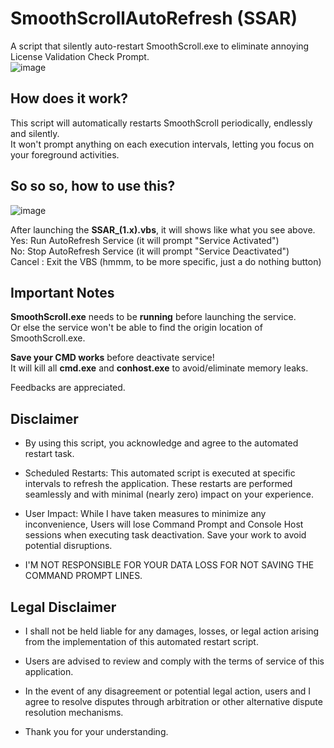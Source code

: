 # SmoothScrollAutoRefresh (SSAR)
A script that silently auto-restart SmoothScroll.exe to eliminate annoying License Validation Check Prompt.\
![image](https://github.com/TatshSiow/SmoothScrollAutoRefresh/assets/100989709/d55e3615-bdf1-4aaf-b5f5-832f6722f534)


## How does it work?
This script will automatically restarts SmoothScroll periodically, endlessly and silently.\
It won't prompt anything on each execution intervals, letting you focus on your foreground activities.


## So so so, how to use this?
![image](https://github.com/TatshSiow/SmoothScrollAutoRefresh/assets/100989709/58cfd9f1-83b0-4ace-a6e7-3b64cf607ee4)

After launching the **SSAR_(1.x).vbs**, it will shows like what you see above.\
Yes: Run AutoRefresh Service (it will prompt "Service Activated")\
No: Stop AutoRefresh Service (it will prompt "Service Deactivated")\
Cancel : Exit the VBS (hmmm, to be more specific, just a do nothing button)

## Important Notes
**SmoothScroll.exe** needs to be **running** before launching the service.\
Or else the service won't be able to find the origin location of SmoothScroll.exe.

**Save your CMD works** before deactivate service!\
It will kill all **cmd.exe** and **conhost.exe** to avoid/eliminate memory leaks.

Feedbacks are appreciated.

## Disclaimer

* By using this script, you acknowledge and agree to the automated restart task.

* Scheduled Restarts: This automated script is executed at specific intervals to refresh the application. These restarts are performed seamlessly and with minimal (nearly zero) impact on your experience.

* User Impact: While I have taken measures to minimize any inconvenience, Users will lose Command Prompt and Console Host sessions when executing task deactivation. Save your work to avoid potential disruptions.

* I'M NOT RESPONSIBLE FOR YOUR DATA LOSS FOR NOT SAVING THE COMMAND PROMPT LINES.

## Legal Disclaimer

* I shall not be held liable for any damages, losses, or legal action arising from the implementation of this automated restart script. 
  
* Users are advised to review and comply with the terms of service of this application.
  
* In the event of any disagreement or potential legal action, users and I agree to resolve disputes through arbitration or other alternative dispute resolution mechanisms.
  
* Thank you for your understanding.

